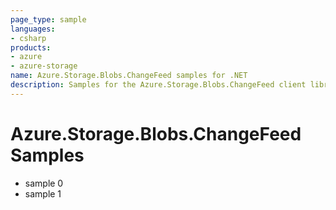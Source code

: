 ```yaml
---
page_type: sample
languages:
- csharp
products:
- azure
- azure-storage
name: Azure.Storage.Blobs.ChangeFeed samples for .NET
description: Samples for the Azure.Storage.Blobs.ChangeFeed client library
---
```


# Azure.Storage.Blobs.ChangeFeed Samples

- sample 0
- sample 1
